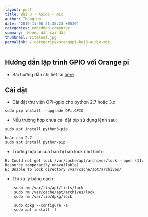 ```yaml
---
layout: post
title: Bài 3 - Auido - mic
author: Thong Ho
date: '2019-11-06 21:35:23 +0530'
categories: embedded_computer
summary:  Hướng dẫn cài đặt
thumbnail: siteleaf.jpg
permalink: /:categories/orangepi-bai3-audio-mic
---
```


## Hướng dẫn lập trình GPIO với Orange pi
- Bài hướng dẫn chi tiết tại [here](https://opi-gpio.readthedocs.io/en/latest/install.html)

## Cài đặt
- Cài đặt thư viện OPi-gpio cho python 2.7 hoặc 3.x

```
sudo pip install --upgrade OPi.GPIO
```

- Nếu trường hợp chưa cài đặt pip sử dụng lệnh sau:

```
sudo apt install python3-pip   

hoặc cho 2.7
sudo apt install python-pip   
```

- Trường hợp pi của bạn bị báo lock như hình :

```
E: Could not get lock /var/cache/apt/archives/lock - open (11: Resource temporarily unavailable)
E: Unable to lock directory /var/cache/apt/archives/
```

- Thì xử lý bằng cách :

```
    sudo rm /var/lib/apt/lists/lock
    sudo rm /var/cache/apt/archives/lock
    sudo rm /var/lib/dpkg/lock

    sudo dpkg --configure -a
    sudo apt install -f

```


